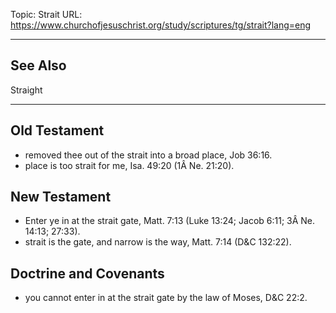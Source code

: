 Topic: Strait
URL: https://www.churchofjesuschrist.org/study/scriptures/tg/strait?lang=eng

---

## See Also

Straight

---

## Old Testament

- removed thee out of the strait into a broad place, Job 36:16.
- place is too strait for me, Isa. 49:20 (1Â Ne. 21:20).

## New Testament

- Enter ye in at the strait gate, Matt. 7:13 (Luke 13:24; Jacob 6:11; 3Â Ne. 14:13; 27:33).
- strait is the gate, and narrow is the way, Matt. 7:14 (D&C 132:22).

## Doctrine and Covenants

- you cannot enter in at the strait gate by the law of Moses, D&C 22:2.

